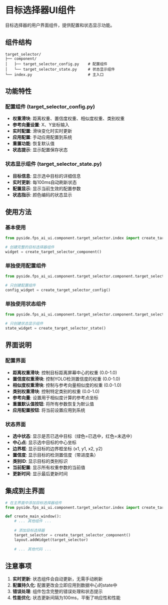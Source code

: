 # 目标选择器UI组件

目标选择器的用户界面组件，提供配置和状态显示功能。

## 组件结构

```
target_selector/
├── component/
│   ├── target_selector_config.py    # 配置组件
│   └── target_selector_state.py     # 状态显示组件
└── index.py                         # 主入口
```

## 功能特性

### 配置组件 (target_selector_config.py)
- **权重滑块**: 距离权重、置信度权重、相似度权重、类别权重
- **参考向量设置**: X、Y坐标输入
- **实时配置**: 滑块变化时实时更新
- **应用配置**: 手动应用配置到系统
- **重置功能**: 恢复默认值
- **状态提示**: 显示配置保存状态

### 状态显示组件 (target_selector_state.py)
- **目标信息**: 显示选中目标的详细信息
- **实时更新**: 每100ms自动刷新状态
- **配置显示**: 显示当前生效的配置参数
- **状态指示**: 颜色编码的状态显示

## 使用方法

### 基本使用

```python
from pyside.fps_ai_ui.component.target_selector.index import create_target_selector_component

# 创建完整的目标选择器组件
widget = create_target_selector_component()
```

### 单独使用配置组件

```python
from pyside.fps_ai_ui.component.target_selector.component.target_selector_config import create_target_selector_config

# 只创建配置组件
config_widget = create_target_selector_config()
```

### 单独使用状态组件

```python
from pyside.fps_ai_ui.component.target_selector.component.target_selector_state import create_target_selector_state

# 只创建状态显示组件
state_widget = create_target_selector_state()
```

## 界面说明

### 配置界面
- **距离权重滑块**: 控制目标距离屏幕中心的权重 (0.0-1.0)
- **置信度权重滑块**: 控制YOLO检测置信度的权重 (0.0-1.0)
- **相似度权重滑块**: 控制与参考向量相似度的权重 (0.0-1.0)
- **类别权重滑块**: 控制特定类别的权重 (0.0-1.0)
- **参考向量**: 设置用于相似度计算的参考点坐标
- **重置默认值按钮**: 将所有参数恢复为默认值
- **应用配置按钮**: 将当前设置应用到系统

### 状态界面
- **选中状态**: 显示是否已选中目标（绿色=已选中，红色=未选中）
- **中心点**: 显示选中目标的中心坐标
- **边界框**: 显示目标的边界框坐标 (x1, y1, x2, y2)
- **置信度**: 显示目标的检测置信度（带进度条）
- **类别ID**: 显示目标的类别标识
- **当前配置**: 显示所有权重参数的当前值
- **更新时间**: 显示最后更新时间

## 集成到主界面

```python
# 在主界面中添加目标选择器组件
from pyside.fps_ai_ui.component.target_selector.index import create_target_selector_component

def create_main_window():
    # ... 其他组件 ...
    
    # 添加目标选择器
    target_selector = create_target_selector_component()
    layout.addWidget(target_selector)
    
    # ... 其他代码 ...
```

## 注意事项

1. **实时更新**: 状态组件会自动更新，无需手动刷新
2. **配置持久化**: 配置更改会立即应用到数据中心的state中
3. **错误处理**: 组件包含完整的错误处理和状态提示
4. **性能优化**: 状态更新间隔为100ms，平衡了响应性和性能
